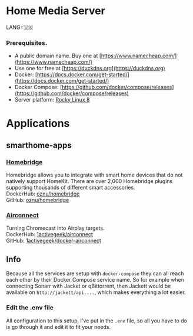 # Home Media Server

LANG=:us:

### Prerequisites.
- A public domain name. Buy one at [https://www.namecheap.com/](https://www.namecheap.com/)
- Use one for free at [https://duckdns.org](https://duckdns.org)
- Docker: [https://docs.docker.com/get-started/](https://docs.docker.com/get-started/)
- Docker Compose: [https://github.com/docker/compose/releases](https://github.com/docker/compose/releases)
- Server platform: [Rocky Linux 8](https://rockylinux.org/download)

# Applications
## smarthome-apps
### [Homebridge](https://homebridge.io)
Homebridge allows you to integrate with smart home devices that do not natively support HomeKit. There are over 2,000 Homebridge plugins supporting thousands of different smart accessories. \
DockerHub: [oznu/homebridge](https://hub.docker.com/r/oznu/homebridge) \
GitHub: [oznu/homebridge](https://github.com/oznu/docker-homebridge)

### [Airconnect]()
Turning Chromecast into Airplay targets. \
DockerHub: [1activegeek/airconnect](https://hub.docker.com/r/1activegeek/airconnect) \
GitHub: [1activegeek/docker-airconnect](https://github.com/1activegeek/docker-airconnect)

## Info
Because all the services are setup with `docker-compose` they can all reach each other by their Docker Compose service name. So for example when connecting Sonarr with Jacket or qBittorrent, then Jackett would be available on `http://jackett/api....`, which makes everything a lot easier.

### Edit the .env file
All configuration to this setup, I've put in the `.env` file, so all you have to do is go through it and edit it to fit your needs.
